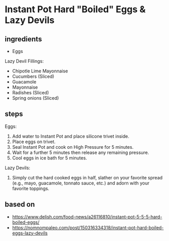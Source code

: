# Instant Pot Hard "Boiled" Eggs & Lazy Devils

## ingredients

- Eggs

Lazy Devil Fillings:

- Chipotle Lime Mayonnaise
- Cucumbers (Sliced)
- Guacamole
- Mayonnaise
- Radishes (Sliced)
- Spring onions (Sliced)

## steps

Eggs:

1. Add water to Instant Pot and place silicone trivet inside.
2. Place eggs on trivet.
3. Seal Instant Pot and cook on High Pressure for 5 minutes.
4. Wait for a further 5 minutes then release any remaining pressure.
5. Cool eggs in ice bath for 5 minutes.

Lazy Devils:

1. Simply cut the hard cooked eggs in half, slather on your favorite spread (e.g., mayo, guacamole, tonnato sauce, etc.) and adorn with your favorite toppings.

## based on

- https://www.delish.com/food-news/a26116810/instant-pot-5-5-5-hard-boiled-eggs/
- https://nomnompaleo.com/post/150316334318/instant-pot-hard-boiled-eggs-lazy-devils
